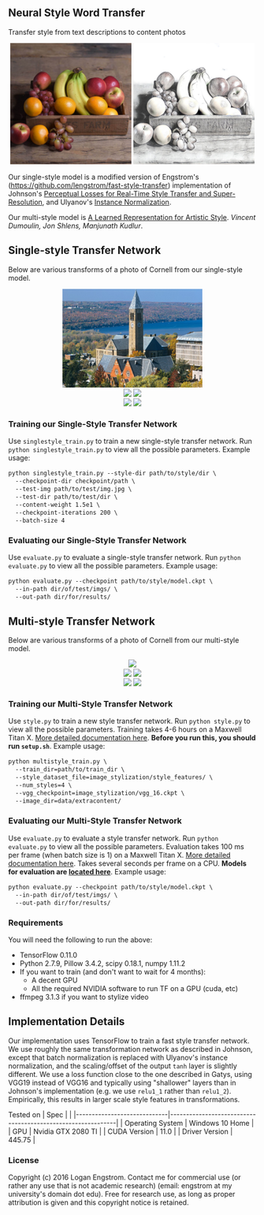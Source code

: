 ## Neural Style Word Transfer 

Transfer style from text descriptions to content photos 



<p align = 'center'>
<img src = 'Examples/Content/fruit.jpg' height = '246px'>
<img src = 'Examples/Results/Single-style/fruit-sketch.jpg' height = '246px'>
</p>
<p align = 'center'>
</p>

Our single-style model is a modified version of Engstrom's (https://github.com/lengstrom/fast-style-transfer) implementation of Johnson's [Perceptual Losses for Real-Time Style Transfer and Super-Resolution](http://cs.stanford.edu/people/jcjohns/eccv16/), and Ulyanov's [Instance Normalization](https://arxiv.org/abs/1607.08022). 

Our multi-style model is
[A Learned Representation for Artistic Style](https://arxiv.org/abs/1610.07629). *Vincent Dumoulin, Jon Shlens,
Manjunath Kudlur*.







## Single-style Transfer Network
Below are various transforms of a photo of Cornell from our single-style model.

<div align='center'>
<img src = 'Examples/Content/cornell.jpg' height="200px">
</div>
     
<div align = 'center'>
<img src = 'Examples/Results/Single-style/cornell.jpg' height = '200px'>
<img src = 'Examples/Results/Single-style/cornell.jpg' height = '200px'>

<br>
<img src = 'Examples/Results/Single-style/cornell.jpg' height = '200px'>
<img src = 'Examples/Results/Single-style/cornell.jpg' height = '200px'>

</div>


### Training our Single-Style Transfer Network
Use `singlestyle_train.py` to train a new single-style transfer network. Run `python singlestyle_train.py` to view all the possible parameters. 
Example usage:

    python singlestyle_train.py --style-dir path/to/style/dir \
      --checkpoint-dir checkpoint/path \
      --test-img path/to/test/img.jpg \
      --test-dir path/to/test/dir \
      --content-weight 1.5e1 \
      --checkpoint-iterations 200 \
      --batch-size 4

### Evaluating our Single-Style Transfer Network
Use `evaluate.py` to evaluate a single-style transfer network. Run `python evaluate.py` to view all the possible parameters. 
Example usage:

    python evaluate.py --checkpoint path/to/style/model.ckpt \
      --in-path dir/of/test/imgs/ \
      --out-path dir/for/results/



## Multi-style Transfer Network
Below are various transforms of a photo of Cornell from our multi-style model.

<div align='center'>
<img src = 'Examples/Content/chicago.jpg' height="200px">
</div>
     
<div align = 'center'>
<img src = 'examples/results/chicago_wave.jpg' height = '200px'>
<img src = 'examples/results/chicago_udnie.jpg' height = '200px'>

<br>
<img src = 'examples/results/chicago_rain_princess.jpg' height = '200px'>
<img src = 'examples/results/chicago_la_muse.jpg' height = '200px'>

</div>

### Training our Multi-Style Transfer Network
Use `style.py` to train a new style transfer network. Run `python style.py` to view all the possible parameters. Training takes 4-6 hours on a Maxwell Titan X. [More detailed documentation here](docs.md#stylepy). **Before you run this, you should run `setup.sh`**. Example usage:

    python multistyle_train.py \
      --train_dir=path/to/train_dir \
      --style_dataset_file=image_stylization/style_features/ \
      --num_styles=4 \
      --vgg_checkpoint=image_stylization/vgg_16.ckpt \
      --image_dir=data/extracontent/


### Evaluating our Multi-Style Transfer Network
Use `evaluate.py` to evaluate a style transfer network. Run `python evaluate.py` to view all the possible parameters. Evaluation takes 100 ms per frame (when batch size is 1) on a Maxwell Titan X. [More detailed documentation here](docs.md#evaluatepy). Takes several seconds per frame on a CPU. **Models for evaluation are [located here](https://drive.google.com/drive/folders/0B9jhaT37ydSyRk9UX0wwX3BpMzQ?usp=sharing)**. Example usage:

    python evaluate.py --checkpoint path/to/style/model.ckpt \
      --in-path dir/of/test/imgs/ \
      --out-path dir/for/results/

### Requirements
You will need the following to run the above:
- TensorFlow 0.11.0
- Python 2.7.9, Pillow 3.4.2, scipy 0.18.1, numpy 1.11.2
- If you want to train (and don't want to wait for 4 months):
  - A decent GPU
  - All the required NVIDIA software to run TF on a GPU (cuda, etc)
- ffmpeg 3.1.3 if you want to stylize video


## Implementation Details
Our implementation uses TensorFlow to train a fast style transfer network. We use roughly the same transformation network as described in Johnson, except that batch normalization is replaced with Ulyanov's instance normalization, and the scaling/offset of the output `tanh` layer is slightly different. We use a loss function close to the one described in Gatys, using VGG19 instead of VGG16 and typically using "shallower" layers than in Johnson's implementation (e.g. we use `relu1_1` rather than `relu1_2`). Empirically, this results in larger scale style features in transformations.

Tested on
| Spec                        |                                                             |
|-----------------------------|-------------------------------------------------------------|
| Operating System            | Windows 10 Home                                             |
| GPU                         | Nvidia GTX 2080 TI                                          |
| CUDA Version                | 11.0                                                        |
| Driver Version              | 445.75                                                      |




### License
Copyright (c) 2016 Logan Engstrom. Contact me for commercial use (or rather any use that is not academic research) (email: engstrom at my university's domain dot edu). Free for research use, as long as proper attribution is given and this copyright notice is retained.



